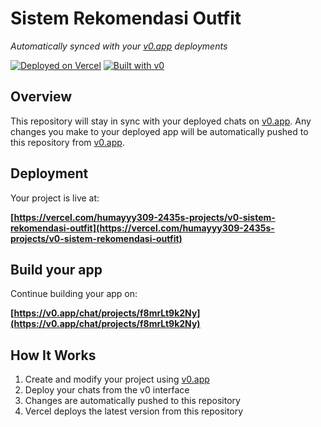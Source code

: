 # Sistem Rekomendasi Outfit

*Automatically synced with your [v0.app](https://v0.app) deployments*

[![Deployed on Vercel](https://img.shields.io/badge/Deployed%20on-Vercel-black?style=for-the-badge&logo=vercel)](https://vercel.com/humayyy309-2435s-projects/v0-sistem-rekomendasi-outfit)
[![Built with v0](https://img.shields.io/badge/Built%20with-v0.app-black?style=for-the-badge)](https://v0.app/chat/projects/f8mrLt9k2Ny)

## Overview

This repository will stay in sync with your deployed chats on [v0.app](https://v0.app).
Any changes you make to your deployed app will be automatically pushed to this repository from [v0.app](https://v0.app).

## Deployment

Your project is live at:

**[https://vercel.com/humayyy309-2435s-projects/v0-sistem-rekomendasi-outfit](https://vercel.com/humayyy309-2435s-projects/v0-sistem-rekomendasi-outfit)**

## Build your app

Continue building your app on:

**[https://v0.app/chat/projects/f8mrLt9k2Ny](https://v0.app/chat/projects/f8mrLt9k2Ny)**

## How It Works

1. Create and modify your project using [v0.app](https://v0.app)
2. Deploy your chats from the v0 interface
3. Changes are automatically pushed to this repository
4. Vercel deploys the latest version from this repository